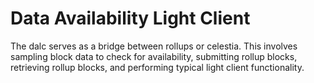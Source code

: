 # Data Availability Light Client

The dalc serves as a bridge between rollups or celestia. This involves sampling block data to check for availability, submitting rollup blocks, retrieving rollup blocks, and performing typical light client functionality. 

